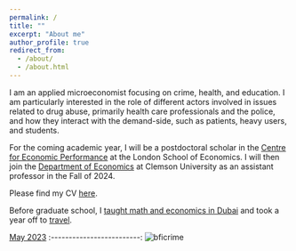 ```yaml
---
permalink: /
title: ""
excerpt: "About me"
author_profile: true
redirect_from: 
  - /about/
  - /about.html
---
```


<meta name="google-site-verification" content="F1PA5O0lN6ADr5Cde5ABVSGNCeayniG2Il_SGyFGQjA" />

I am an applied microeconomist focusing on crime, health, and education. I am particularly interested in the role of different actors involved in issues related to drug abuse, primarily health care professionals and the police, and how they interact with the demand-side, such as patients, heavy users, and students. 

For the coming academic year, I will be a postdoctoral scholar in the [Centre for Economic Performance](https://cep.lse.ac.uk/) at the London School of Economics. I will then join the [Department of Economics](https://www.clemson.edu/business/departments/economics/index.html) at Clemson University as an assistant professor in the Fall of 2024.

Please find my CV [here](https://adamsoliman.github.io/files/AdamSolimanCV.pdf).

Before graduate school, I [taught math and economics in Dubai](https://adamsoliman.github.io/teaching/) and took a year off to [travel](https://twitter.com/adamksoliman/status/1402014895214776331?s=20&t=kWelDx7GIkrv42lqRBRhfQ). 

[May 2023](https://bfi.uchicago.edu/event/conference-on-the-economics-of-crime-and-justice-3/)
:-------------------------:
![bficrime](https://adamsoliman.github.io/assets/1sgosXVA.jpeg) 
